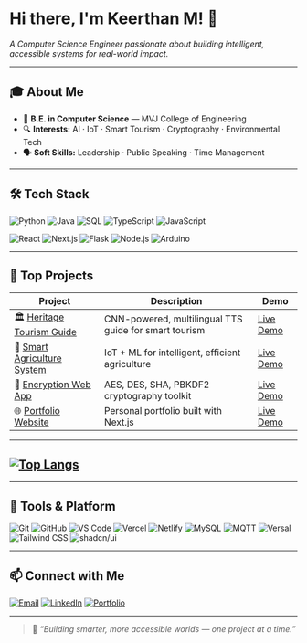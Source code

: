# Hi there, I'm Keerthan M! 👋  
_A Computer Science Engineer passionate about building intelligent, accessible systems for real-world impact._

---

## 🎓 About Me

- 🏫 **B.E. in Computer Science** — MVJ College of Engineering  
- 🔍 **Interests:** AI · IoT · Smart Tourism · Cryptography · Environmental Tech  
- 🗣️ **Soft Skills:** Leadership · Public Speaking · Time Management  

---

## 🛠️ Tech Stack

![Python](https://img.shields.io/badge/-Python-3776AB?style=flat&logo=python&logoColor=white)
![Java](https://img.shields.io/badge/-Java-007396?style=flat&logo=java&logoColor=white)
![SQL](https://img.shields.io/badge/-SQL-4479A1?style=flat&logo=mysql&logoColor=white)
![TypeScript](https://img.shields.io/badge/-TypeScript-3178C6?style=flat&logo=typescript&logoColor=white)
![JavaScript](https://img.shields.io/badge/-JavaScript-F7DF1E?style=flat&logo=javascript&logoColor=black)

![React](https://img.shields.io/badge/-React-61DAFB?style=flat&logo=react&logoColor=black)
![Next.js](https://img.shields.io/badge/-Next.js-000000?style=flat&logo=next.js&logoColor=white)
![Flask](https://img.shields.io/badge/-Flask-000000?style=flat&logo=flask&logoColor=white)
![Node.js](https://img.shields.io/badge/-Node.js-339933?style=flat&logo=node.js&logoColor=white)
![Arduino](https://img.shields.io/badge/-Arduino-00979D?style=flat&logo=arduino&logoColor=white)

---

## 🚀 Top Projects

| Project | Description | Demo |
|--------|-------------|------|
| 🏛️ [Heritage Tourism Guide](https://github.com/Keerthanm17/heritage-guide) | CNN-powered, multilingual TTS guide for smart tourism | [Live Demo](https://heritage-guide.netlify.app/) |
| 🌾 [Smart Agriculture System](https://github.com/Keerthanm17/TASK1) | IoT + ML for intelligent, efficient agriculture | [Live Demo](https://soil-crop.netlify.app/) | 
| 🔐 [Encryption Web App](https://github.com/Keerthanm17/TASK3) | AES, DES, SHA, PBKDF2 cryptography toolkit | [Live Demo](https://encr-decr.netlify.app/) |
| 🌐 [Portfolio Website](https://github.com/Keerthanm17/prtfol-keert) | Personal portfolio built with Next.js | [Live Demo](https://keerthanm.netlify.app/) |

---
## [![Top Langs](https://github-readme-stats.vercel.app/api/top-langs/?username=Keerthanm17&layout=compact&theme=tokyonight)](https://github.com/anuraghazra/github-readme-stats)
---
## 🧰 Tools & Platform
![Git](https://img.shields.io/badge/-Git-F05032?style=flat&logo=git&logoColor=white)
![GitHub](https://img.shields.io/badge/-GitHub-181717?style=flat&logo=github&logoColor=white)
![VS Code](https://img.shields.io/badge/-VS%20Code-007ACC?style=flat&logo=visual-studio-code&logoColor=white)
![Vercel](https://img.shields.io/badge/-Vercel-000000?style=flat&logo=vercel&logoColor=white)
![Netlify](https://img.shields.io/badge/-Netlify-00C7B7?style=flat&logo=netlify&logoColor=white)
![MySQL](https://img.shields.io/badge/-MySQL-4479A1?style=flat&logo=mysql&logoColor=white)
![MQTT](https://img.shields.io/badge/-MQTT-660066?style=flat&logo=data:image/svg+xml;base64,...&logoColor=white)
![Versal](https://img.shields.io/badge/-Versal-FF6F00?style=flat&logo=data:image/svg+xml;base64,...&logoColor=white)
![Tailwind CSS](https://img.shields.io/badge/-Tailwind%20CSS-38B2AC?style=flat&logo=tailwind-css&logoColor=white)
![shadcn/ui](https://img.shields.io/badge/-shadcn/ui-000000?style=flat&logo=data:image/svg+xml;base64,...&logoColor=white)

---

## 📫 Connect with Me

[![Email](https://img.shields.io/badge/-Email-D14836?style=flat&logo=gmail&logoColor=white)](mailto:keerthanmgowda3@gmail.com)
[![LinkedIn](https://img.shields.io/badge/-LinkedIn-0077B5?style=flat&logo=linkedin&logoColor=white)](https://www.linkedin.com/in/keerthan-m-gowda-3459602b9)
[![Portfolio](https://img.shields.io/badge/-Portfolio-000000?style=flat&logo=netlify&logoColor=white)](https://keerthanm.netlify.app/)

---

> 🧠 _“Building smarter, more accessible worlds — one project at a time.”_
